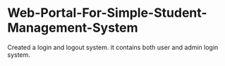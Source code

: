# Web-Portal-For-Simple-Student-Management-System
Created a login and logout system. it contains both user and admin login system.
